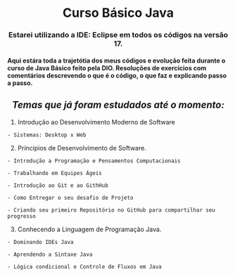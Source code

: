 **<h1 align="center"> Curso Básico Java </h1>**
<h3 align="center"> Estarei utilizando a IDE: Eclipse em todos os códigos na versão 17. </h3>

<h4> Aqui estára toda a trajetótia dos meus códigos e evolução feita durante o curso de Java Básico feito pela DIO.
Resoluções de exercícios com comentários descrevendo o que é o código, o que faz e explicando passo a passo. <h4>
  
*<h2 align="center"> Temas que já foram estudados até o momento: </h2>*
  
  1. Introdução ao Desenvolvimento Moderno de Software

    - Sistemas: Desktop x Web
  
  2. Príncipios de Desenvolvimento de Software.

    - Introdução a Programação e Pensamentos Computacionais

    - Trabalhando em Equipes Ágeis
 
    - Introdução ao Git e ao GithHub

    - Como Entregar o seu desafio de Projeto

    - Criando seu primeiro Repositório no GitHub para compartilhar seu progresso 

  3. Conhecendo a Linguagem de Programação Java.

    - Dominando IDEs Java

    - Aprendendo a Sintaxe Java

    - Lógica condicional e Controle de Fluxos em Java

  

